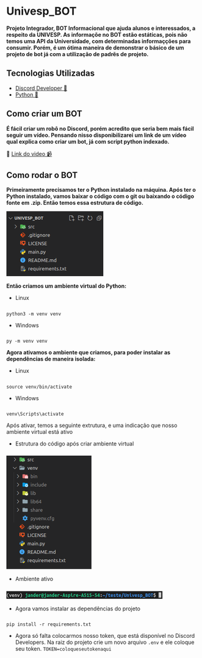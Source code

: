 # Univesp_BOT
**Projeto Integrador, BOT Informacional que ajuda alunos e interessados, a respeito da UNIVESP.
As informaçõe no BOT estão estáticas, pois não temos uma API da Universidade, com determinadas informaçções para consumir. Porém, é um ótima maneira de demonstrar o básico de um projeto de bot já com a utilização de padrẽs de projeto.**

## Tecnologias Utilizadas 
* [Discord Developer 💬](https://discord.com/developers/applications)
* [Python 🐍](https://www.python.org/)

## Como criar um BOT  
**É fácil criar um robô no Discord, porém acredito que seria bem mais fácil seguir um vídeo. Pensando nisso disponibilizarei um link de um vídeo qual explica como criar um bot, já com script python indexado.**

📎 [Link do video 📹](https://www.youtube.com/watch?v=Pi5I-vVxPZw)

## Como rodar o BOT 
**Primeiramente precisamos ter o Python instalado na máquina. 
Após ter o Python instalado, vamos baixar o código com o git ou baixando o código fonte em .zip.
Então temos essa estrutura de código.**

![Estrutura do Código](https://github.com/janderteodoro/Univesp_BOT/blob/master/img/codeStructure.png?raw=true)

**Então criamos um ambiente virtual do Python:** 

* Linux
#####
`python3 -m venv venv`

* Windows
#####
`py -m venv venv`

**Agora ativamos o ambiente que criamos, para poder instalar as dependências de maneira isolada:**

* Linux
#####
`source venv/bin/activate`

* Windows
#####
`venv\Scripts\activate`

Após ativar, temos a seguinte extrutura, e uma indicação que nosso ambiente virtual está ativo


* Estrutura do código após criar ambiente virtual
#####
![Estutura atualizada](https://github.com/janderteodoro/Univesp_BOT/blob/master/img/Captura%20de%20Tela-20220326144440-223x297.png?raw=true)

* Ambiente ativo
#####
![Ambiente Ativo](https://github.com/janderteodoro/Univesp_BOT/blob/master/img/Captura%20de%20Tela-20220326144137-409x20.png?raw=true)

* Agora vamos instalar as dependências do projeto
#####
`pip install -r requirements.txt`

* Agora só falta colocarmos nosso token, que está disponível no Discord Developers. Na raiz do projeto crie um novo arquivo `.env` e ele coloque seu token. `TOKEN=coloqueseutokenaqui`